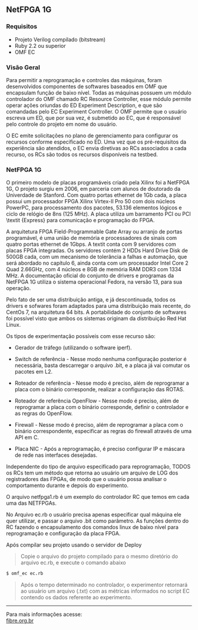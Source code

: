 ## NetFPGA 1G 

### Requisitos

* Projeto Verilog compilado (bitstream)
* Ruby 2.2 ou superior
* OMF EC

### Visão Geral 

Para permitir a reprogramação e controles das máquinas, foram desenvolvidos componentes de softwares baseados em OMF que encapsulam função de baixo nível.  Todas as máquinas possuem um módulo controlador do OMF chamado RC Resource Controller, esse módulo permite operar ações oriundas do ED Experiment Description, e que são comandadas pelo EC Experiment Controller. O OMF permite que o usuário escreva um ED, que por sua vez, é submetido ao EC, que é responsável pelo controle do projeto em nome do usuário. 

O EC emite solicitações no plano de gerenciamento para configurar os recursos conforme especificado no ED. Uma vez que os pré-requisitos da experiência são atendidos, o EC envia diretivas ao RCs associados a cada recurso, os RCs são todos os recursos disponíveis na testbed.


### NetFPGA 1G

O primeiro modelo de placas programáveis criado pela Xilinx foi a NetFPGA 1G, O projeto surgiu em 2006, em parceria com alunos de doutorado da Univerdade de Stanford. Com quatro portas ethernet de 1Gb cada, a placa possui um processador FPGA Xilinx Virtex-II Pro 50 com dois núcleos PowerPC, para processamento dos pacotes, 53.136 elementos lógicos e ciclo de relógio de 8ns (125 MHz). A placa utiliza um barramento PCI ou PCI \textit {Express} para comunicação e programação do FPGA.

A arquitetura FPGA Field-Programmable Gate Array ou arranjo de portas programável, é uma união de memória e processadores de sinais com quatro portas ethernet de 1Gbps. A textit conta com 9 servidores com placas FPGA integradas. Os servidores contém 2 HDDs Hard Drive Disk de 500GB cada, com um mecanismo de tolerância a falhas e automação, que será abordado no capítulo 6, ainda conta com um processador Intel Core 2 Quad 2.66GHz, com 4 núcleos e 8GB de memória RAM DDR3 com 1334 MHz. A documentação oficial do conjunto de drivers e programas da NetFPGA 1G utiliza o sistema operacional Fedora, na versão 13, para sua operação. 

Pelo fato de ser uma distribuição antiga, e já descontinuada, todos os drivers e sofwares foram adaptados para uma distribuição mais recente, do CentOs 7, na arquitetura 64 bits. A portabilidade do conjunto de softwares foi possível visto que ambos os sistemas originam da distribuição Red Hat Linux. 


Os tipos de experimentação possíveis com esse recurso são:
* Gerador de tráfego (utilizando o software iperf).

* Switch de referência - Nesse modo nenhuma configuração posterior é necessária, basta descarregar o arquivo .bit, e a placa já vai comutar os pacotes em L2.

* Roteador de referência - Nesse modo é preciso, além de reprogramar a placa com o binário corresponde, realizar a configuração das ROTAS.

* Roteador de referência OpenFlow - Nesse modo é preciso, além de reprogramar a placa com o binário corresponde, definir o controlador e as regras do OpenFlow.

* Firewall - Nesse modo é preciso, além de reprogramar a placa com o binário correspondente, especificar as regras do firewall através de uma API em C.

* Placa NIC - Após a reprogramação, é preciso configurar IP e máscara de rede nas interfaces desejadas.

Independente do tipo de arquivo especificado para reprogramação, TODOS os RCs tem um método que retorna ao usuário um arquivo de LOG dos registradores das FPGAs, de modo que o usuário possa analisar o comportamento durante e depois do experimento.

O arquivo netfpga1.rb é um exemplo do controlador RC que temos em cada uma das NETFPGAs.

No Arquivo ec.rb  o usuário precisa apenas especificar qual máquina ele quer utilizar, e passar o arquivo .bit como parâmetro. As funções dentro do RC fazendo o encapsulamento dos comandos linux de baixo nível para reprogramação e configuração da placa FPGA.

Após compilar seu projeto usando o servidor de Deploy

> Copie o arquivo do projeto compilado para o mesmo diretório do arquivo ec.rb, e execute o comando abaixo

```bash
$ omf_ec ec.rb
```
> Após o tempo determinado no controlador, o experimentor retornará ao usuário um arquivo (.txt) com as métricas informados no script EC contendo os dados referente ao experimento.
---


Para mais informações acesse: <br>
[fibre.org.br](https://fibre.org.br/)
